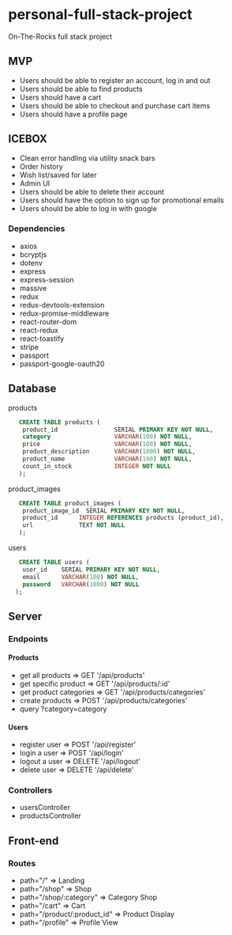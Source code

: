 # personal-full-stack-project
On-The-Rocks full stack project


## MVP
- Users should be able to register an account, log in and out
- Users should be able to find products
- Users should have a cart
- Users should be able to checkout and purchase cart items
- Users should have a profile page

## ICEBOX
- Clean error handling via utility snack bars
- Order history
- Wish list/saved for later
- Admin UI
- Users should be able to delete their account
- Users should have the option to sign up for promotional emails
- Users should be able to log in with google


### Dependencies
- axios
- bcryptjs
- dotenv
- express
- express-session
- massive
- redux
- redux-devtools-extension
- redux-promise-middleware
- react-router-dom
- react-redux
- react-toastify
- stripe
- passport
- passport-google-oauth20


## Database

products
```SQL
   CREATE TABLE products (
    product_id                SERIAL PRIMARY KEY NOT NULL,
    category                  VARCHAR(100) NOT NULL,
    price                     VARCHAR(100) NOT NULL,
    product_description       VARCHAR(1000) NOT NULL,
    product_name              VARCHAR(100) NOT NULL,
    count_in_stock            INTEGER NOT NULL
   ); 
```


product_images
```SQL
   CREATE TABLE product_images (
    product_image_id  SERIAL PRIMARY KEY NOT NULL,
    product_id      INTEGER REFERENCES products (product_id),
    url             TEXT NOT NULL
   );
```



users
```SQL
   CREATE TABLE users (
    user_id    SERIAL PRIMARY KEY NOT NULL,
    email      VARCHAR(100) NOT NULL,
    password   VARCHAR(1000) NOT NULL
  ); 
```




## Server

### Endpoints

#### Products
- get all products => GET '/api/products'
- get specific product => GET '/api/products/:id'
- get product categories => GET '/api/products/categories'
- create products => POST '/api/products/categories'
- query ?category=category


#### Users
- register user => POST '/api/register'
- login a user => POST '/api/login'
- logout a user => DELETE '/api/logout'
- delete user => DELETE '/api/delete'


### Controllers
- usersController
- productsController


## Front-end


### Routes

- path="/" => Landing
- path="/shop" => Shop
- path="/shop/:category" => Category Shop
- path="/cart" => Cart
- path="/product/:product_id" => Product Display
- path="/profile" => Profile View
